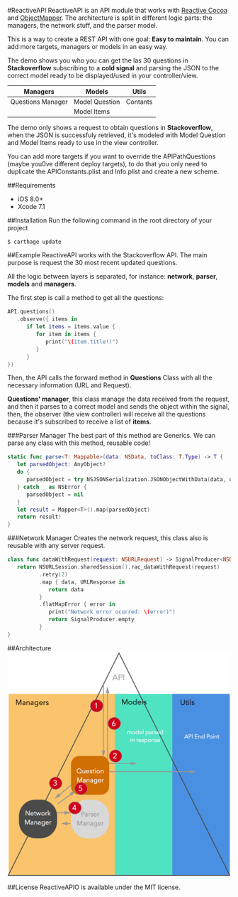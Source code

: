 #ReactiveAPI
ReactiveAPI is an API module that works with [Reactive Cocoa](https://github.com/ReactiveCocoa/ReactiveCocoa) and [ObjectMapper](https://github.com/Hearst-DD/ObjectMapper). The architecture is split in different logic parts: the managers, the network stuff, and the parser model.

This is a way to create a REST API with one goal: **Easy to maintain**. You can add more targets, managers or models in an easy way.

The demo shows you who you can get the las 30 questions in **Stackoverflow** subscribing to a **cold signal** and parsing the JSON to the correct model ready to be displayed/used in your controller/view.

Managers 	 | 			Models | 	Utils
------------ | ------------- | ------------
Questions Manager | Model Question  | Contants
 				 | Model Items  	| 

The demo only shows a request to obtain questions in **Stackoverflow**, when the JSON is successfuly retrieved, it's modeled with Model Question and Model Items ready to use in the view controller.

You can add more targets if you want to override the APIPathQuestions (maybe you0ve different deploy targets), to do that you only need to duplicate the APIConstants.plist and Info.plist and create a new scheme.

##Requirements
- iOS 8.0+
- Xcode 7.1

##Installation
Run the following command in the root directory of your project

```bash
$ carthage update
``` 

##Example
ReactiveAPI works with the Stackoverflow API. The main purpose is request the 30 most recent updated questions. 

All the logic between layers is separated, for instance: **network**, **parser**, **models** and **managers**.

The first step is call a method to get all the questions:

```swift
API.questions()
   .observe({ items in
      if let items = items.value {
         for item in items {
            print("\(item.title!)")
         }
      }
})
```

Then, the API calls the forward method in **Questions** Class with all the necessary information (URL and Request).

**Questions' manager**, this class manage the data received from the request, and then it parses to a correct model and sends the object within the signal, then, the observer (the view controller) will receive all the questions because it's subscribed to receive a list of **items**.  

###Parser Manager
The best part of this method are Generics. We can parse any class with this method, reusable code! 

```swift
static func parse<T: Mappable>(data: NSData, toClass: T.Type) -> T {
   let parsedObject: AnyObject?
   do {
      parsedObject = try NSJSONSerialization.JSONObjectWithData(data, options: NSJSONReadingOptions.AllowFragments)
   } catch _ as NSError {
      parsedObject = nil
   }
   let result = Mapper<T>().map(parsedObject)
   return result!
}
```

###Network Manager
Creates the network request, this class also is reusable with any server request.

```swift
class func dataWithRequest(request: NSURLRequest) -> SignalProducer<NSData, NSError> {
   return NSURLSession.sharedSession().rac_dataWithRequest(request)
          .retry(2)
          .map { data, URLResponse in
             return data
          }
          .flatMapError { error in
             print("Network error ocurred: \(error)")
             return SignalProducer.empty
          }
}
```

##Architecture
![Architecture](https://raw.githubusercontent.com/MoralAlberto/ReactiveAPI/develop/images/architecture_reactiveAPI.png)

##License
ReactiveAPIO is available under the MIT license.